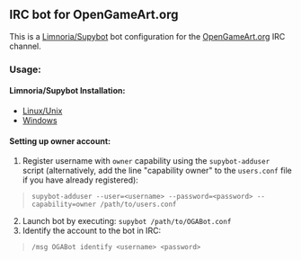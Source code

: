 ## IRC bot for OpenGameArt.org

This is a [Limnoria/Supybot](https://github.com/ProgVal/Limnoria) bot configuration for the [OpenGameArt.org](https://opengameart.org/) IRC channel.

### Usage:

#### Limnoria/Supybot Installation:

- [Linux/Unix](https://docs.limnoria.net/use/install.html)
- [Windows](https://docs.limnoria.net/use/install_windows.html)

#### Setting up owner account:

1. Register username with `owner` capability using the `supybot-adduser` script (alternatively, add the line "capability owner" to the `users.conf` file if you have already registered):

> `supybot-adduser --user=<username> --password=<password> --capability=owner /path/to/users.conf`

2. Launch bot by executing: `supybot /path/to/OGABot.conf`
3. Identify the account to the bot in IRC:

> `/msg OGABot identify <username> <password>`
